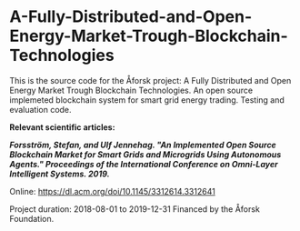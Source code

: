 # A-Fully-Distributed-and-Open-Energy-Market-Trough-Blockchain-Technologies


This is the source code for the Åforsk project: A Fully Distributed and Open Energy Market Trough Blockchain Technologies. An open source implemeted blockchain system for smart grid energy trading. Testing and evaluation code.

**Relevant scientific articles:**

***Forsström, Stefan, and Ulf Jennehag. "An Implemented Open Source Blockchain Market for Smart Grids and Microgrids Using Autonomous Agents." Proceedings of the International Conference on Omni-Layer Intelligent Systems. 2019.***

Online: https://dl.acm.org/doi/10.1145/3312614.3312641


Project duration: 2018-08-01 to 2019-12-31
Financed by the Åforsk Foundation.
